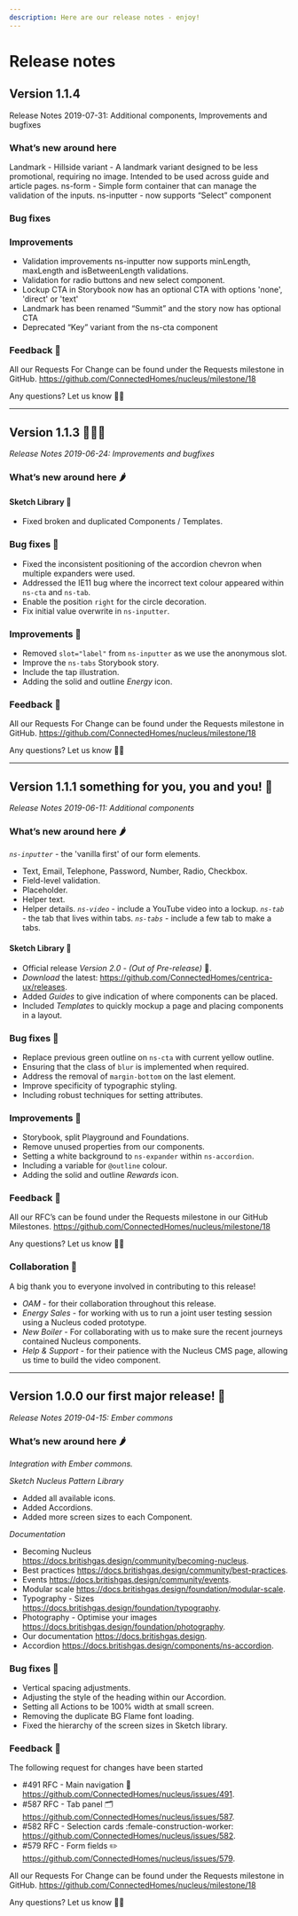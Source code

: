```yaml
---
description: Here are our release notes - enjoy!
---
```


# Release notes


## Version 1.1.4

Release Notes 2019-07-31: Additional components, Improvements and bugfixes

### What’s new around here

Landmark - Hillside variant - A landmark variant designed to be less promotional, requiring no image. Intended to be used across guide and article pages.
ns-form - Simple form container that can manage the validation of the inputs.
ns-inputter - now supports “Select” component

### Bug fixes

### Improvements

- Validation improvements ns-inputter now supports minLength, maxLength and isBetweenLength validations.
- Validation for radio buttons and new select component.
- Lockup CTA in Storybook now has an optional CTA with options 'none', 'direct' or 'text'
- Landmark has been renamed “Summit” and the story now has optional CTA
- Deprecated “Key” variant from the ns-cta component

### Feedback 🦕

All our Requests For Change can be found under the Requests milestone in GitHub.
https://github.com/ConnectedHomes/nucleus/milestone/18

Any questions? Let us know 🙌🏼

-------

## Version 1.1.3 👩🏼‍💻

*Release Notes 2019-06-24: Improvements and bugfixes*

### What’s new around here 🌶

#### Sketch Library 🐳

* Fixed broken and duplicated Components / Templates.

### Bug fixes 🏏

* Fixed the inconsistent positioning of the accordion chevron when multiple expanders were used.
* Addressed the IE11 bug where the incorrect text colour appeared within `ns-cta` and `ns-tab`.
* Enable the position `right` for the circle decoration.
* Fix initial value overwrite in `ns-inputter`.

### Improvements 🌻

* Removed `slot="label"` from `ns-inputter` as we use the anonymous slot.
* Improve the `ns-tabs` Storybook story.
* Include the tap illustration.
* Adding the solid and outline *Energy* icon.

### Feedback 🦕

All our Requests For Change can be found under the Requests milestone in GitHub.
https://github.com/ConnectedHomes/nucleus/milestone/18

Any questions? Let us know 🙌🏼

-------

## Version 1.1.1 something for you, you and you! 🎉

*Release Notes 2019-06-11: Additional components*

### What’s new around here 🌶

*`ns-inputter`* - the 'vanilla first' of our form elements.
* Text, Email, Telephone, Password, Number, Radio, Checkbox.
* Field-level validation.
* Placeholder.
* Helper text.
* Helper details.
*`ns-video`* - include a YouTube video into a lockup.
*`ns-tab`* - the tab that lives within tabs.
*`ns-tabs`* - include a few tab to make a tabs.

#### Sketch Library 🐍

* Official release *Version 2.0* - _(Out of Pre-release)_ :star2:.
* *Download* the latest: https://github.com/ConnectedHomes/centrica-ux/releases.
* Added *Guides* to give indication of where components can be placed.
* Included *Templates* to quickly mockup a page and placing components in a layout.

### Bug fixes 🐞

* Replace previous green outline on `ns-cta` with current yellow outline.
* Ensuring that the class of `blur` is implemented when required.
* Address the removal of `margin-bottom` on the last element.
* Improve specificity of typographic styling.
* Including robust techniques for setting attributes.

### Improvements 🌸

* Storybook, split Playground and Foundations.
* Remove unused properties from our components.
* Setting a white background to `ns-expander` within `ns-accordion`.
* Including a variable for `@outline` colour.
* Adding the solid and outline *Rewards* icon.

### Feedback 🐢

All our RFC’s can be found under the Requests milestone in our GitHub Milestones.
https://github.com/ConnectedHomes/nucleus/milestone/18

Any questions? Let us know 🙌🏼

### Collaboration 🤗

A big thank you to everyone involved in contributing to this release!

* *OAM* - for their collaboration throughout this release.
* *Energy Sales* - for working with us to run a joint user testing session using a Nucleus coded prototype.
* *New Boiler* - For collaborating with us to make sure the recent journeys contained Nucleus components.
* *Help & Support* - for their patience with the Nucleus CMS page, allowing us time to build the video component.

-------

## Version 1.0.0 our first major release! 🎉

*Release Notes 2019-04-15: Ember commons*

### What’s new around here 🌶

_Integration with Ember commons._

_Sketch Nucleus Pattern Library_
* Added all available icons.
* Added Accordions.
* Added more screen sizes to each Component.

_Documentation_
* Becoming Nucleus https://docs.britishgas.design/community/becoming-nucleus.
* Best practices https://docs.britishgas.design/community/best-practices.
* Events https://docs.britishgas.design/community/events.
* Modular scale https://docs.britishgas.design/foundation/modular-scale.
* Typography - Sizes https://docs.britishgas.design/foundation/typography.
* Photography - Optimise your images https://docs.britishgas.design/foundation/photography.
* Our documentation https://docs.britishgas.design.
* Accordion https://docs.britishgas.design/components/ns-accordion.

### Bug fixes 🐞

* Vertical spacing adjustments.
* Adjusting the style of the heading within our Accordion.
* Setting all Actions to be 100% width at small screen.
* Removing the duplicate BG Flame font loading.
* Fixed the hierarchy of the screen sizes in Sketch library.

### Feedback 🐳

The following request for changes have been started

* #491 RFC - Main navigation :banana: https://github.com/ConnectedHomes/nucleus/issues/491.
* #587 RFC - Tab panel :card_index_dividers: https://github.com/ConnectedHomes/nucleus/issues/587.
* #582 RFC - Selection cards :female-construction-worker: https://github.com/ConnectedHomes/nucleus/issues/582.
* #579 RFC - Form fields :pencil2: https://github.com/ConnectedHomes/nucleus/issues/579.

All our Requests For Change can be found under the Requests milestone in GitHub.
https://github.com/ConnectedHomes/nucleus/milestone/18

Any questions? Let us know 🙌🏼
